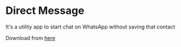 # Direct Message

It's a utility app to start chat on WhatsApp without saving that contact

Download from 
[here](build/direct-message.apk)